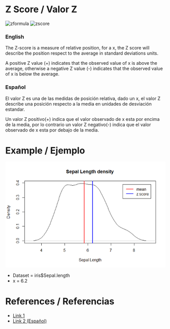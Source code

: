 # Z Score / Valor Z

![zformula](https://i.imgur.com/3TuDF4G.jpg)
![zscore](https://sixsigmastudyguide.com/wp-content/uploads/2014/04/z-table.jpg)

### English
The Z-score is a measure of relative position, for a x, the Z score will describe the position respect to the average in standard deviations units.

A positive Z value (+) indicates that the observed value of x is above the average, otherwise a negative Z value (-) indicates that the observed value of x is below the average.

### Español

El valor Z es una de las medidas de posición relativa, dado un x, el valor Z describe una posición respecto a la media en unidades de desviación estandar.

Un valor Z positivo(+) indica que el valor observado de x esta por encima de la media, por lo contrario un valor Z negativo(-) indica que el valor observado de x esta por debajo de la media.


# Example / Ejemplo
![sepal](src/zscore.png)

- Dataset = iris$Sepal.length
- x = 6.2 
 


# References / Referencias 
- [Link 1](https://stats.seandolinar.com/calculating-z-scores-with-r/)
- [Link 2 (Español)](https://support.minitab.com/es-mx/minitab/18/help-and-how-to/statistics/basic-statistics/supporting-topics/tests-of-means/what-is-a-z-value/#:~:targetText=El%20valor%20Z%20es%20un,desviaci%C3%B3n%20est%C3%A1ndar%20de%201%20cm.)
